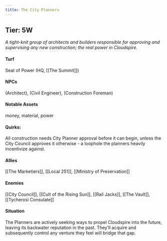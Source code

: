 ```yaml
---
title: The City Planners
---
```


## Tier: 5W
*A tight-knit group of architects and builders responsible for approving and supervising any new construction; the real power in Cloudspire.*

#### **Turf**
Seat of Power (HQ, [[The Summit]])

#### **NPCs**
(Architect), (Civil Engineer), (Construction Foreman)

#### **Notable Assets** 
money, material, power

#### **Quirks**: 
All construction needs City Planner approval before it can begin, unless the City Council approves it otherwise - a loophole the planners heavily incentivize against.

#### **Allies**
[[The Marketiers]], [[Local 251]], [[Ministry of Preservation]]

#### **Enemies**
[[City Council]], [[Cult of the Rising Sun]], [[Rail Jacks]], [[The Vault]], [[Tycherosi Consulate]]

#### **Situation**
The Planners are actively seeking ways to propel Cloudspire into the future, leaving its backwater reputation in the past. They’ll acquire and subsequently control any venture they feel will bridge that gap. 